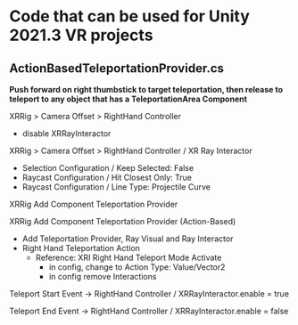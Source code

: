 Code that can be used for Unity 2021.3 VR projects
==================================================

ActionBasedTeleportationProvider.cs
-----------------------------------
**Push forward on right thumbstick to target teleportation, then release to teleport to any object that has a TeleportationArea Component**

XRRig > Camera Offset > RightHand Controller
* disable XRRayInteractor

XRRig > Camera Offset > RightHand Controller / XR Ray Interactor
* Selection Configuration / Keep Selected: False
* Raycast Configuration / Hit Closest Only: True
* Raycast Configuration / Line Type: Projectile Curve

XRRig Add Component Teleportation Provider

XRRig Add Component Teleportation Provider (Action-Based)
* Add Teleportation Provider, Ray Visual and Ray Interactor
* Right Hand Teleportation Action
  * Reference: XRI Right Hand Teleport Mode Activate
    * in config, change to Action Type: Value/Vector2
    * in config remove Interactions

Teleport Start Event -> RightHand Controller / XRRayInteractor.enable = true

Teleport End Event -> RightHand Controller / XRRayInteractor.enable = false
